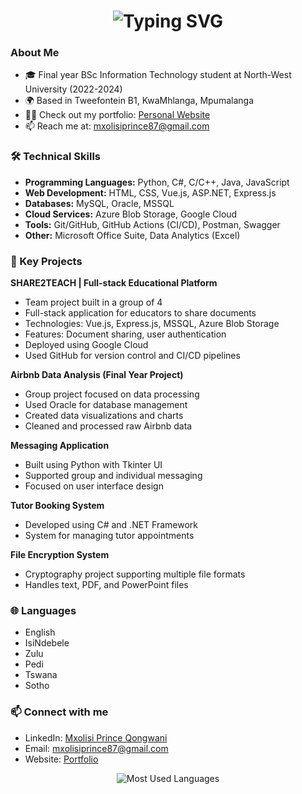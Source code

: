 <h1 align="center">
    <img src="https://readme-typing-svg.herokuapp.com?font=Fira+Code&weight=600&size=28&duration=4000&pause=1000&color=70A5FD&center=true&vCenter=true&random=false&width=500&lines=Hi+👋,+I'm+Mxolisi+Prince;BSc+IT+Student;From+Tweefontein+B1" alt="Typing SVG" />
</h1>

### About Me
- 🎓 Final year BSc Information Technology student at North-West University (2022-2024)
- 🌍 Based in Tweefontein B1, KwaMhlanga, Mpumalanga
- 👨‍💻 Check out my portfolio: [Personal Website](https://leece-qongwani.github.io/MP-Personal-Profile/)
- 📫 Reach me at: mxolisiprince87@gmail.com

### 🛠️ Technical Skills
- **Programming Languages:** Python, C#, C/C++, Java, JavaScript
- **Web Development:** HTML, CSS, Vue.js, ASP.NET, Express.js
- **Databases:** MySQL, Oracle, MSSQL
- **Cloud Services:** Azure Blob Storage, Google Cloud
- **Tools:** Git/GitHub, GitHub Actions (CI/CD), Postman, Swagger
- **Other:** Microsoft Office Suite, Data Analytics (Excel)

### 🚀 Key Projects

**SHARE2TEACH | Full-stack Educational Platform**
- Team project built in a group of 4
- Full-stack application for educators to share documents
- Technologies: Vue.js, Express.js, MSSQL, Azure Blob Storage
- Features: Document sharing, user authentication
- Deployed using Google Cloud
- Used GitHub for version control and CI/CD pipelines

**Airbnb Data Analysis (Final Year Project)**
- Group project focused on data processing
- Used Oracle for database management
- Created data visualizations and charts
- Cleaned and processed raw Airbnb data

**Messaging Application**
- Built using Python with Tkinter UI
- Supported group and individual messaging
- Focused on user interface design

**Tutor Booking System**
- Developed using C# and .NET Framework
- System for managing tutor appointments

**File Encryption System**
- Cryptography project supporting multiple file formats
- Handles text, PDF, and PowerPoint files

### 🌐 Languages
- English
- IsiNdebele
- Zulu
- Pedi
- Tswana
- Sotho

### 📫 Connect with me
- LinkedIn: [Mxolisi Prince Qongwani](https://linkedin.com/in/mxolisi-prince-qongwani/)
- Email: mxolisiprince87@gmail.com
- Website: [Portfolio](https://leece-qongwani.github.io/MP-Personal-Profile/)

<p align="center">
    <img src="https://github-readme-stats.vercel.app/api/top-langs/?username=Leece-Qongwani&layout=compact&theme=tokyonight" alt="Most Used Languages" />
</p>

